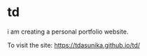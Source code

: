 # td 
i am creating a personal portfolio website.

To visit the site: https://tdasunika.github.io/td/

